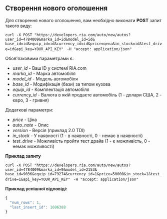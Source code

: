 ## Створення нового оголошення 

Для створення нового оголошення, вам необхідно виконати **POST** запит такого виду:
 
`curl -X POST "https://developers.ria.com/auto/new/autos?user_id=4784009&marka_id=id&model_id=id&`
`base_id=id&equip_id=id&currency_id=id&price=цена&in_stock=id&test_drive=id&api_key=YOUR_API_KEY"`
` -H "accept: application/json"`


Обов'язковими параметрами є:
- *user_id* -  Ваш ID у системі RIA.com
- *marka_id* - Марка автомобіля
- *model_id* -  Модель автомобіля
- *base_id* - Модифікація (бази) за типом кузова
- *equip_id* - Комплектація автомобіля
- *currency_id* - Валюта в якій продаєте автомобіль (1 - долари США, 2 - євро, 3 - гривня)

Додаткові параметри:
- *price* - Ціна
- *auto_note* - Опис
- *version* - Версія (приклад 2.0 TDI)
- *in_stock* - У наявності (1 - в наявності, 0 - немає в наявності)
- *test_drive* - Можливість пройти тест драйв (1 - є можливість, 0 - немає можливості)

**Приклад запиту**

`curl -X POST "https://developers.ria.com/auto/new/autos?user_id=4784009&marka_id=9&model_id=2153&`
`base_id=9036&equip_id=79274&currency_id=1&price=50000&in_stock=1&test_drive=1&api_key=YOUR_API_KEY"`
` -H "accept: application/json"`

**Приклад успішної відповіді:**

```javascript
{
  "num_rows": 1,
  "last_insert_id": 1696388
}
```
